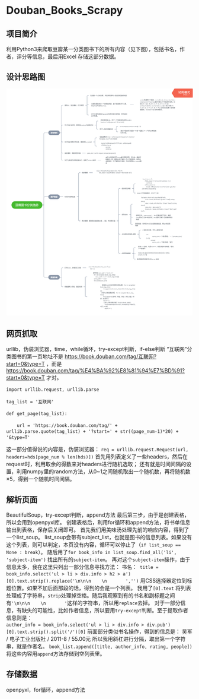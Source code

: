 # Douban_Books_Scrapy
## 项目简介
  利用Python3来爬取豆瓣某一分类图书下的所有内容（见下图），包括书名，作者，评分等信息，最后用Excel 存储这部分数据。
  
## 设计思路图
![PIC](https://github.com/KING221/Douban_Books_Scrapy/blob/master/豆瓣图书分类信息.png)


## 网页抓取
  urllib，伪装浏览器，time，while循环，try-except判断，if-else判断
  “互联网”分类图书的第一页地址不是 https://book.douban.com/tag/互联网?start=0&type=T ，而是 https://book.douban.com/tag/%E4%BA%92%E8%81%94%E7%BD%91?start=0&type=T 才对。
```
import urllib.request, urllib.parse

tag_list = '互联网'

def get_page(tag_list):

    url = 'https://book.douban.com/tag/' + urllib.parse.quote(tag_list) + '?start=' + str((page_num-1)*20) + '&type=T'

```

这一部分值得说的内容是，伪装浏览器：
```req = urllib.request.Request(url, headers=hds[page_num % len(hds)])```
首先用列表定义了一些headers，然后在request时，利用取余的得数来对headers进行随机选取；
还有就是时间间隔的设置，利用numpy里的random方法，从0~1之间随机取出一个随机数，再将随机数×5，得到一个随机时间间隔。

## 解析页面
  BeautifulSoup，try-except判断，append方法
  最后第三步，由于是创建表格，所以会用到openpyxl库。
  创建表格后，利用for循环和append方法，将书单信息输出到表格，保存后关闭即可。
  首先我们用美味汤处理先前的响应内容，得到了一个list_soup。
  list_soup会带有subject_list，也就是图书的信息列表。如果没有这个列表，则可以判定，本页没有内容，循环可以停止了（```if list_soup == None : break```）。
  随后用了```for book_info in list_soup.find_all('li', 'subject-item')``` 找出所有的```subject-item```。
  再对这个```subject-item```操作，由于信息太多，我在这里只列出一部分信息寻找方法：
  书名：``` title = book_info.select('ul > li > div.info > h2 > a')[0].text.strip().replace('\n\n\n    \n       ','')```
  用CSS选择器定位到标题位置。如果不加后面那段的话，得到的会是一个列表。
  我用了```[0].text``` 将列表处理成了字符串，```strip```处理掉空格。随后我观察到有的书名和副标题之间有```'\n\n\n    \n       '```这样的字符串，所以用```replace```去掉。
  对于一部分信息，有缺失的可能性，比如作者信息，所以要用```try-except```判断。至于提取作者信息则是：   
  ```author_info = book_info.select('ul > li > div.info > div.pub')[0].text.strip().split('/')[0]```
  前面部分类似书名操作，得到的信息是：
  吴军 / 电子工业出版社 / 2011-8 / 55.00元 
  所以我用斜杠进行分隔，取出第一个字符串，就是作者名。
  ```book_list.append([title, author_info, rating, people])```
  将这些内容用```append```方法存储到空列表里。


## 存储数据
openpyxl，for循环，append方法
